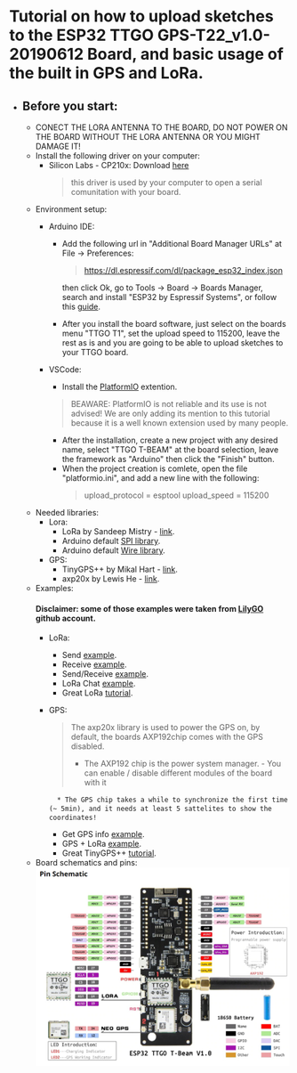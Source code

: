 # Tutorial on how to upload sketches to the ESP32 TTGO GPS-T22_v1.0-20190612 Board, and basic usage of the built in GPS and LoRa.

* ## Before you start:
	* CONECT THE LORA ANTENNA TO THE BOARD, DO NOT POWER ON THE BOARD WITHOUT THE LORA ANTENNA OR YOU MIGHT DAMAGE IT!
	* Install the following driver on your computer:
		* Silicon Labs - CP210x: Download [here](https://www.silabs.com/products/development-tools/software/usb-to-uart-bridge-vcp-drivers) 
			> this driver is used by your computer to open a serial comunitation with your board.
	* Environment setup:
		* Arduino IDE:
			* Add the following url in "Additional Board Manager URLs" at File -> Preferences:
				> https://dl.espressif.com/dl/package_esp32_index.json
			
				then click Ok, go to Tools -> Board -> Boards Manager, search and install "ESP32 by Espressif Systems", or follow this [guide](https://randomnerdtutorials.com/installing-the-esp32-board-in-arduino-ide-windows-instructions/).
			* After you install the board software, just select on the boards menu "TTGO T1", set the upload speed to 115200, leave the rest as is and you are going to be able to upload sketches to your TTGO board.
		* VSCode:
			* Install the [PlatformIO](https://platformio.org/?utm_source=platformio&utm_medium=piohome) extention.
			> BEAWARE: PlatformIO is not reliable and its use is not advised!
			We are only adding its mention to this tutorial because it is a well known extension used by many people.

			* After the installation, create a new project with any desired name, select "TTGO T-BEAM" at the board selection, leave the framework as "Arduino" then click the "Finish" button.
			* When the project creation is comlete, open the file "platformio.ini", and add a new line with the following:
				> upload_protocol = esptool
				upload_speed = 115200
	* Needed libraries:
		* Lora:
			* LoRa by Sandeep Mistry - [link](https://github.com/sandeepmistry/arduino-LoRa).
			* Arduino default [SPI library](https://www.arduino.cc/en/reference/SPI).
			* Arduino default [Wire library](https://www.arduino.cc/en/reference/wire).
		* GPS:
			* TinyGPS++ by Mikal Hart - [link](https://github.com/mikalhart/TinyGPSPlus/releases).
			* axp20x by Lewis He - [link](https://github.com/lewisxhe/AXP202X_Library).
	* Examples:
		#### Disclaimer: some of those examples were taken from [LilyGO](https://github.com/LilyGO/TTGO-T-Beam) github account.
		* LoRa:
			* Send [example](https://github.com/Adamacenog/ESP32-TTGO-GPS-T22_v1.0-20190612-Tutorial/tree/master/LoRa/ESP32-LoRa-sender).
			* Receive [example](https://github.com/Adamacenog/ESP32-TTGO-GPS-T22_v1.0-20190612-Tutorial/tree/master/LoRa/ESP32-LoRa-receiver).
			* Send/Receive [example](https://github.com/Adamacenog/ESP32-TTGO-GPS-T22_v1.0-20190612-Tutorial/tree/master/LoRa/ESP32-LoRa-sender-receiver).
			* LoRa Chat [example](https://github.com/Adamacenog/ESP32-TTGO-GPS-T22_v1.0-20190612-Tutorial/tree/master/LoRa/LoRa-Chat).
			* Great LoRa [tutorial](https://randomnerdtutorials.com/ttgo-lora32-sx1276-arduino-ide/).
		* GPS:
			> The axp20x library is used to power the GPS on, by default, the boards AXP192chip comes with the GPS disabled. 
			> * The AXP192 chip is the power system manager.
				- You can enable / disable different modules of the board with it
		
				* The GPS chip takes a while to synchronize the first time (~ 5min), and it needs at least 5 sattelites to show the coordinates!

			* Get GPS info [example](https://github.com/Adamacenog/ESP32-TTGO-GPS-T22_v1.0-20190612-Tutorial/tree/master/GPS/ESP32-GPS).
			* GPS + LoRa [example](https://github.com/Adamacenog/ESP32-TTGO-GPS-T22_v1.0-20190612-Tutorial/tree/master/GPS/LoRa%20%2B%20GPS).
			* Great TinyGPS++ [tutorial](http://arduiniana.org/libraries/tinygpsplus/).
	* Board schematics and pins:
		![image](https://github.com/Adamacenog/ESP32-TTGO-GPS-T22_v1.0-20190612-Tutorial/blob/master/Images/ESP32%20schematics.jpeg)